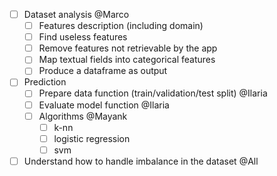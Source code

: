 - [ ] Dataset analysis @Marco
    - [ ] Features description (including domain)
    - [ ] Find useless features
    - [ ] Remove features not retrievable by the app
    - [ ] Map textual fields into categorical features
    - [ ] Produce a dataframe as output

- [ ] Prediction
    - [ ] Prepare data function (train/validation/test split) @Ilaria
    - [ ] Evaluate model function @Ilaria
    - [ ] Algorithms @Mayank
        - [ ] k-nn
        - [ ] logistic regression
        - [ ] svm

- [ ] Understand how to handle imbalance in the dataset @All
